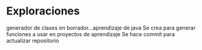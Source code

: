# Exploraciones
generador de clases en borrador...aprendizaje de java
Se crea para generar funciones a usar en proyectos de aprendizaje
Se hace commit para actualizar repositorio
